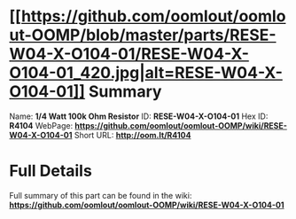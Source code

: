 
[[https://github.com/oomlout/oomlout-OOMP/blob/master/parts/RESE-W04-X-O104-01/RESE-W04-X-O104-01_420.jpg|alt=RESE-W04-X-O104-01]] 
Summary
=================

Name: __1/4 Watt 100k Ohm Resistor__
ID: __RESE-W04-X-O104-01__
Hex ID: __R4104__
WebPage: __https://github.com/oomlout/oomlout-OOMP/wiki/RESE-W04-X-O104-01__
Short URL: __http://oom.lt/R4104__

Full Details
==========================
Full summary of this part can be found in the wiki:   
__https://github.com/oomlout/oomlout-OOMP/wiki/RESE-W04-X-O104-01__   

